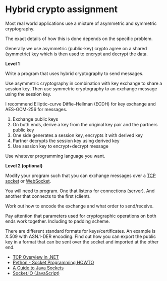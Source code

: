 # Hybrid crypto assignment

Most real world applications use a mixture of asymmetric and symmetric
cryptography.

The exact details of how this is done depends on the specific problem.

Generally we use asymmetric (public-key) crypto agree on a shared (symmetric)
key which is then used to encrypt and decrypt the data.

**Level 1**

Write a program that uses hybrid cryptography to send messages.

Use asymmetric cryptography in combination with key exchange to share a session
key.
Then use symmetric cryptography to an exchange message using the session key.

I recommend Elliptic-curve Diffie–Hellman (ECDH) for key exchange and
AES-GCM-256 for messages.

1. Exchange public keys
2. On both ends, derive a key from the original key pair and the partners public key
3. One side generates a session key, encrypts it with derived key
4. Partner decrypts the session key using derived key
5. Use session key to encrypt+decrypt message

Use whatever programming language you want.

**Level 2 (optional)**

Modify your program such that you can exchange messages over a [TCP
socket](https://www.geeksforgeeks.org/socket-in-computer-network/) or
[WebSocket](https://www.geeksforgeeks.org/what-is-web-socket-and-how-it-is-different-from-the-http/).

You will need to program.
One that listens for connections (server).
And another that connects to the first (client).

Work out how to encode the exchange and what order to send/receive.

Pay attention that parameters used for cryptographic operations on both ends
work together. Including to padding scheme.

There are different standard formats for keys/certificates.
An example is X.509 with ASN.1-DER encoding.
Find out how you can export the public key in a format that can be sent over
the socket and imported at the other end.

- [TCP Overview in .NET](https://learn.microsoft.com/en-us/dotnet/fundamentals/networking/sockets/tcp-classes)
- [Python - Socket Programming HOWTO](https://docs.python.org/3/howto/sockets.html)
- [A Guide to Java Sockets](https://www.baeldung.com/a-guide-to-java-sockets)
- [Socket.IO (JavaScript)](https://socket.io/)

